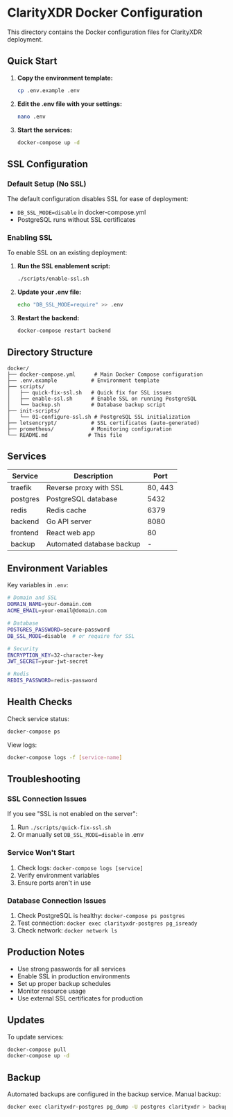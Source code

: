 # ClarityXDR Docker Configuration

This directory contains the Docker configuration files for ClarityXDR deployment.

## Quick Start

1. **Copy the environment template:**
   ```bash
   cp .env.example .env
   ```

2. **Edit the .env file with your settings:**
   ```bash
   nano .env
   ```

3. **Start the services:**
   ```bash
   docker-compose up -d
   ```

## SSL Configuration

### Default Setup (No SSL)
The default configuration disables SSL for ease of deployment:
- `DB_SSL_MODE=disable` in docker-compose.yml
- PostgreSQL runs without SSL certificates

### Enabling SSL
To enable SSL on an existing deployment:

1. **Run the SSL enablement script:**
   ```bash
   ./scripts/enable-ssl.sh
   ```

2. **Update your .env file:**
   ```bash
   echo "DB_SSL_MODE=require" >> .env
   ```

3. **Restart the backend:**
   ```bash
   docker-compose restart backend
   ```

## Directory Structure

```
docker/
├── docker-compose.yml      # Main Docker Compose configuration
├── .env.example           # Environment template
├── scripts/
│   ├── quick-fix-ssl.sh   # Quick fix for SSL issues
│   ├── enable-ssl.sh      # Enable SSL on running PostgreSQL
│   └── backup.sh          # Database backup script
├── init-scripts/
│   └── 01-configure-ssl.sh # PostgreSQL SSL initialization
├── letsencrypt/           # SSL certificates (auto-generated)
├── prometheus/            # Monitoring configuration
└── README.md             # This file
```

## Services

| Service | Description | Port |
|---------|-------------|------|
| traefik | Reverse proxy with SSL | 80, 443 |
| postgres | PostgreSQL database | 5432 |
| redis | Redis cache | 6379 |
| backend | Go API server | 8080 |
| frontend | React web app | 80 |
| backup | Automated database backup | - |

## Environment Variables

Key variables in `.env`:

```bash
# Domain and SSL
DOMAIN_NAME=your-domain.com
ACME_EMAIL=your-email@domain.com

# Database
POSTGRES_PASSWORD=secure-password
DB_SSL_MODE=disable  # or require for SSL

# Security
ENCRYPTION_KEY=32-character-key
JWT_SECRET=your-jwt-secret

# Redis
REDIS_PASSWORD=redis-password
```

## Health Checks

Check service status:
```bash
docker-compose ps
```

View logs:
```bash
docker-compose logs -f [service-name]
```

## Troubleshooting

### SSL Connection Issues
If you see "SSL is not enabled on the server":
1. Run `./scripts/quick-fix-ssl.sh`
2. Or manually set `DB_SSL_MODE=disable` in .env

### Service Won't Start
1. Check logs: `docker-compose logs [service]`
2. Verify environment variables
3. Ensure ports aren't in use

### Database Connection Issues
1. Check PostgreSQL is healthy: `docker-compose ps postgres`
2. Test connection: `docker exec clarityxdr-postgres pg_isready`
3. Check network: `docker network ls`

## Production Notes

- Use strong passwords for all services
- Enable SSL in production environments
- Set up proper backup schedules
- Monitor resource usage
- Use external SSL certificates for production

## Updates

To update services:
```bash
docker-compose pull
docker-compose up -d
```

## Backup

Automated backups are configured in the backup service. Manual backup:
```bash
docker exec clarityxdr-postgres pg_dump -U postgres clarityxdr > backup.sql
```
